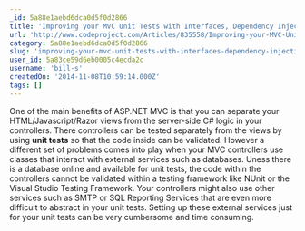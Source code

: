 ```yaml
---
_id: 5a88e1aebd6dca0d5f0d2866
title: 'Improving your MVC Unit Tests with Interfaces, Dependency Injection, and Mocking'
url: 'http://www.codeproject.com/Articles/835558/Improving-your-MVC-Unit-Tests-with-Interfaces-Depe'
category: 5a88e1aebd6dca0d5f0d2866
slug: 'improving-your-mvc-unit-tests-with-interfaces-dependency-injection-and-mocking'
user_id: 5a83ce59d6eb0005c4ecda2c
username: 'bill-s'
createdOn: '2014-11-08T10:59:14.000Z'
tags: []
---
```


One of the main benefits of ASP.NET MVC is that you can separate your HTML/Javascript/Razor views from the server-side C# logic in your controllers. There controllers can be tested separately from the views by using <strong>unit tests</strong> so that the code inside can be validated. However a different set of problems comes into play when your MVC controllers use classes that interact with external services such as databases. Uness there is a database online and available for unit tests, the code within the controllers cannot be validated within a testing framework like NUnit or the Visual Studio Testing Framework. Your controllers might also use other services such as SMTP or SQL Reporting Services that are even more difficult to abstract in your unit tests. Setting up these external services just for your unit tests can be very cumbersome and time consuming.
